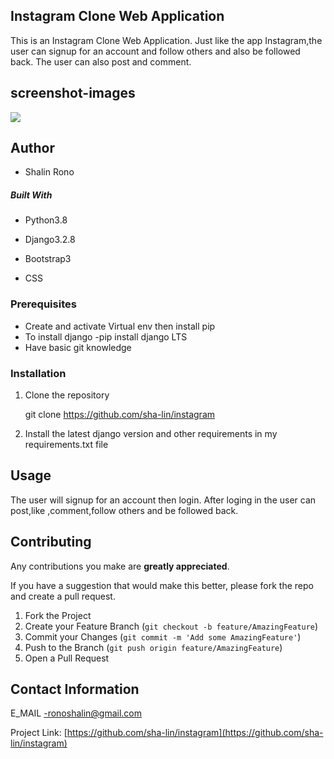 ## Instagram Clone Web Application
This is an Instagram Clone Web Application. Just like the app Instagram,the user can signup for an account and follow others and also be followed back. The user can also post and comment. 

## screenshot-images
<img src="./static/images/screenshot.png">

## Author 
* Shalin Rono

##### Built With

- Python3.8 

- Django3.2.8

- Bootstrap3

- CSS

### Prerequisites
* Create and activate Virtual env then install pip
* To install django -pip install django LTS
* Have basic git knowledge

### Installation

1. Clone the repository
   
   git clone https://github.com/sha-lin/instagram

2. Install the latest django version and other requirements in my requirements.txt file


## Usage

The user will signup for an account then login. After loging in the user can post,like ,comment,follow others and be followed back.


## Contributing
Any contributions you make are **greatly appreciated**.

If you have a suggestion that would make this better, please fork the repo and create a pull request. 

1. Fork the Project
2. Create your Feature Branch (`git checkout -b feature/AmazingFeature`)
3. Commit your Changes (`git commit -m 'Add some AmazingFeature'`)
4. Push to the Branch (`git push origin feature/AmazingFeature`)
5. Open a Pull Request

## Contact Information
E_MAIL -ronoshalin@gmail.com

Project Link: [https://github.com/sha-lin/instagram](https://github.com/sha-lin/instagram)
